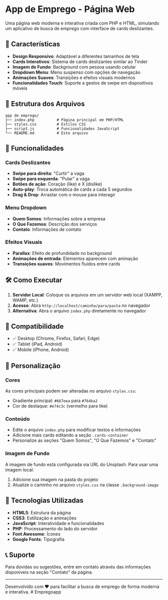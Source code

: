# App de Emprego - Página Web

Uma página web moderna e interativa criada com PHP e HTML, simulando um aplicativo de busca de emprego com interface de cards deslizantes.

## 🚀 Características

- **Design Responsivo**: Adaptável a diferentes tamanhos de tela
- **Cards Interativos**: Sistema de cards deslizantes similar ao Tinder
- **Imagem de Fundo**: Background com pessoa usando celular
- **Dropdown Menu**: Menu suspenso com opções de navegação
- **Animações Suaves**: Transições e efeitos visuais modernos
- **Funcionalidades Touch**: Suporte a gestos de swipe em dispositivos móveis

## 📁 Estrutura dos Arquivos

```
app de emprego/
├── index.php          # Página principal em PHP/HTML
├── styles.css         # Estilos CSS
├── script.js          # Funcionalidades JavaScript
└── README.md          # Este arquivo
```

## 🎯 Funcionalidades

### Cards Deslizantes
- **Swipe para direita**: "Curtir" a vaga
- **Swipe para esquerda**: "Pular" a vaga
- **Botões de ação**: Coração (like) e X (dislike)
- **Auto-play**: Troca automática de cards a cada 5 segundos
- **Drag & Drop**: Arrastar com o mouse para interagir

### Menu Dropdown
- **Quem Somos**: Informações sobre a empresa
- **O Que Fazemos**: Descrição dos serviços
- **Contato**: Informações de contato

### Efeitos Visuais
- **Parallax**: Efeito de profundidade no background
- **Animações de entrada**: Elementos aparecem com animação
- **Transições suaves**: Movimentos fluidos entre cards

## 🛠️ Como Executar

1. **Servidor Local**: Coloque os arquivos em um servidor web local (XAMPP, WAMP, etc.)
2. **Acesso**: Abra `http://localhost/caminho/para/pasta` no navegador
3. **Alternativa**: Abra o arquivo `index.php` diretamente no navegador

## 📱 Compatibilidade

- ✅ Desktop (Chrome, Firefox, Safari, Edge)
- ✅ Tablet (iPad, Android)
- ✅ Mobile (iPhone, Android)

## 🎨 Personalização

### Cores
As cores principais podem ser alteradas no arquivo `styles.css`:
- Gradiente principal: `#667eea` para `#764ba2`
- Cor de destaque: `#e74c3c` (vermelho para like)

### Conteúdo
- Edite o arquivo `index.php` para modificar textos e informações
- Adicione mais cards editando a seção `.cards-container`
- Personalize as seções "Quem Somos", "O Que Fazemos" e "Contato"

### Imagem de Fundo
A imagem de fundo está configurada via URL do Unsplash. Para usar uma imagem local:
1. Adicione sua imagem na pasta do projeto
2. Atualize o caminho no arquivo `styles.css` na classe `.background-image`

## 🔧 Tecnologias Utilizadas

- **HTML5**: Estrutura da página
- **CSS3**: Estilização e animações
- **JavaScript**: Interatividade e funcionalidades
- **PHP**: Processamento do lado do servidor
- **Font Awesome**: Ícones
- **Google Fonts**: Tipografia

## 📞 Suporte

Para dúvidas ou sugestões, entre em contato através das informações disponíveis na seção "Contato" da página.

---

Desenvolvido com ❤️ para facilitar a busca de emprego de forma moderna e interativa. #   E m p r e g o a p p 
 
 